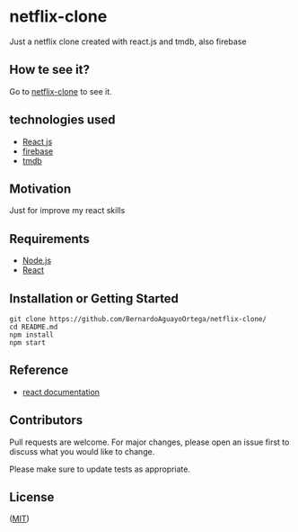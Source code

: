 # netflix-clone
Just a netflix clone created with react.js and tmdb, also firebase

## How te see it?

Go to [netflix-clone](https://bernardoaguayoortega.github.io/netflix-clone/) to see it.

## technologies used

+ [React js](https://reactjs.org/)
+ [firebase](https://firebase.google.com/)
+ [tmdb](https://developers.themoviedb.org/3/getting-started/introduction)

## Motivation

Just for improve my react skills

## Requirements

+ [Node.js](https://nodejs.org/)
+ [React](https://facebook.github.io/react/)

## Installation or Getting Started

	git clone https://github.com/BernardoAguayoOrtega/netflix-clone/
    cd README.md
    npm install
    npm start
    
## Reference

+ [react documentation](https://reactjs.org/)


## Contributors

Pull requests are welcome. For major changes, please open an issue first to discuss what you would like to change.

Please make sure to update tests as appropriate.

## License

([MIT](http://opensource.org/licenses/mit-license.php))
